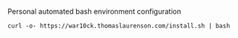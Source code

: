Personal automated bash environment configuration

```
curl -o- https://war10ck.thomaslaurenson.com/install.sh | bash
```
